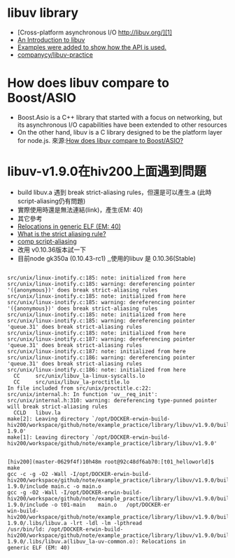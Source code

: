 libuv library
============================


* [Cross-platform asynchronous I/O http://libuv.org/][1]
* [An Introduction to libuv][3]
* [Examples were added to show how the API is used.][4]
* [companycy/libuv-practice][5]

How does libuv compare to Boost/ASIO
============
* Boost.Asio is a C++ library that started with a focus on networking, but its asynchronous I/O capabilities have been extended to other resources
* On the other hand, libuv is a C library designed to be the platform layer for node.js.
來源:[How does libuv compare to Boost/ASIO?][2]


libuv-v1.9.0在hiv200上面遇到問題
===================

- build libuv.a 遇到 break strict-aliasing rules，但還是可以產生.a (此時script-aliasing仍有問題)
- 實際使用時還是無法連結(link)，產生(EM: 40)
- 其它參考
 - [Relocations in generic ELF (EM: 40) ][6]
 - [What is the strict aliasing rule?][7]
 - [comp script-aliasing ][8]
- 改用 v0.10.36版本試一下
 - 目前node gk350a (0.10.43-rc1) ,,使用的libuv 是 0.10.36(Stable)

```

src/unix/linux-inotify.c:185: note: initialized from here
src/unix/linux-inotify.c:185: warning: dereferencing pointer '({anonymous})' does break strict-aliasing rules
src/unix/linux-inotify.c:185: note: initialized from here
src/unix/linux-inotify.c:185: warning: dereferencing pointer '({anonymous})' does break strict-aliasing rules
src/unix/linux-inotify.c:185: note: initialized from here
src/unix/linux-inotify.c:185: warning: dereferencing pointer 'queue.31' does break strict-aliasing rules
src/unix/linux-inotify.c:185: note: initialized from here
src/unix/linux-inotify.c:187: warning: dereferencing pointer 'queue.31' does break strict-aliasing rules
src/unix/linux-inotify.c:187: note: initialized from here
src/unix/linux-inotify.c:186: warning: dereferencing pointer 'queue.31' does break strict-aliasing rules
src/unix/linux-inotify.c:186: note: initialized from here
  CC     src/unix/libuv_la-linux-syscalls.lo
  CC     src/unix/libuv_la-proctitle.lo
In file included from src/unix/proctitle.c:22:
src/unix/internal.h: In function 'uv__req_init':
src/unix/internal.h:310: warning: dereferencing type-punned pointer will break strict-aliasing rules
  CCLD   libuv.la
make[2]: Leaving directory `/opt/DOCKER-erwin-build-hiv200/workspace/github/note/example_practice/library/libuv/v1.9.0/build_dir/hiv200/libuv-1.9.0'
make[1]: Leaving directory `/opt/DOCKER-erwin-build-hiv200/workspace/github/note/example_practice/library/libuv/v1.9.0'

```

```

[hiv200](master-0629f4f)10h48m root@92c48df6ab70:[t01_helloworld]$ make
gcc -c -g -O2 -Wall -I/opt/DOCKER-erwin-build-hiv200/workspace/github/note/example_practice/library/libuv/v1.9.0/build_dir/hiv200/libuv-1.9.0/include main.c -o main.o
gcc -g -O2 -Wall -I/opt/DOCKER-erwin-build-hiv200/workspace/github/note/example_practice/library/libuv/v1.9.0/build_dir/hiv200/libuv-1.9.0/include -o t01-main    main.o   /opt/DOCKER-er
win-build-hiv200/workspace/github/note/example_practice/library/libuv/v1.9.0/build_dir/hiv200/libuv-1.9.0/.libs/libuv.a -lrt -ldl -lm -lpthread
/usr/bin/ld: /opt/DOCKER-erwin-build-hiv200/workspace/github/note/example_practice/library/libuv/v1.9.0/build_dir/hiv200/libuv-1.9.0/.libs/libuv.a(libuv_la-uv-common.o): Relocations in 
generic ELF (EM: 40)

```

[1]:https://github.com/libuv/libuv
[2]:http://stackoverflow.com/questions/11423426/how-does-libuv-compare-to-boost-asio
[3]:https://nikhilm.github.io/uvbook/
[4]:https://github.com/thlorenz/libuv-dox
[5]:https://github.com/companycy/libuv-practice/blob/master/server.c
[6]:http://blog.csdn.net/dulin201004/article/details/7884658
[7]:http://stackoverflow.com/questions/98650/what-is-the-strict-aliasing-rule
[8]:http://binlust.blogspot.tw/2006/01/comp-script-aliasing.html
